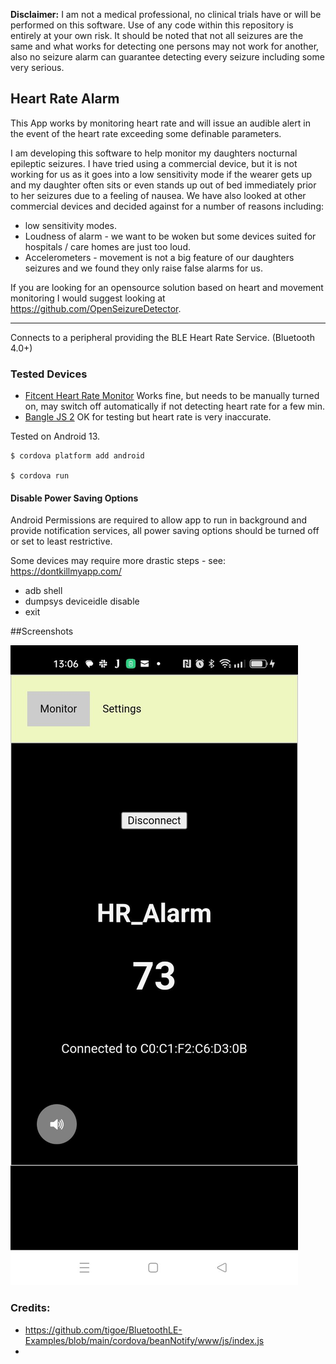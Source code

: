 

**Disclaimer:** I am not a medical professional, no clinical trials have or will be performed on this software. Use of any code within this repository is entirely at your own risk. It should be noted that not all seizures are the same and what works for detecting one persons may not work for another, also no seizure alarm can guarantee detecting every seizure including some very serious.

## Heart Rate Alarm

This App works by monitoring heart rate and will issue an audible alert in the event of the heart rate exceeding some definable parameters. 

I am developing this software to help monitor my daughters nocturnal epileptic seizures. I have tried using a commercial device, but it is not working for us as it goes into a low sensitivity mode if the wearer gets up and my daughter often sits or even stands up out of bed immediately prior to her seizures due to a feeling of nausea. We have also looked at other commercial devices and decided against for a number of reasons including:

- low sensitivity modes.
- Loudness of alarm - we want to be woken but some devices suited for hospitals / care homes are just too loud.
- Accelerometers - movement is not a big feature of our daughters seizures and we found they only raise false alarms for us.

 

If you are looking for an opensource solution based on heart and movement monitoring I would suggest looking at https://github.com/OpenSeizureDetector.

---

Connects to a peripheral providing the BLE Heart Rate Service. (Bluetooth 4.0+)


### Tested Devices
- [Fitcent Heart Rate Monitor](https://www.amazon.co.uk/dp/B09B342FXM?ref=ppx_yo2ov_dt_b_product_details&th=1) 
  Works fine, but needs to be manually turned on, may switch off automatically if not detecting heart rate for a few min.
- [Bangle JS 2](https://www.espruino.com/Bangle.js2)
  OK for testing but heart rate is very inaccurate.

Tested on Android 13.

    $ cordova platform add android

    $ cordova run


#### Disable Power Saving Options

Android Permissions are required to allow app to run in background and provide notification services, all power saving options should be turned off or set to least restrictive.

Some devices may require more drastic steps - see: https://dontkillmyapp.com/

- adb shell
- dumpsys deviceidle disable
- exit

##Screenshots

![screenshot](./Screenshots/Screenshot2.jpg)

### Credits:
- https://github.com/tigoe/BluetoothLE-Examples/blob/main/cordova/beanNotify/www/js/index.js
- 